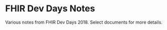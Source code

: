 FHIR Dev Days Notes
====

Various notes from FHIR Dev Days 2018. Select documents for more details.
